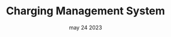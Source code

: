 ---
#preview
title: Charging Management System
image: /img/covers/1.jpg
category: Software
category_slug: software
date: may 24 2023

#full details
intro:
  
  title: "Charging Management  <br/><span class=\"mil-accent\">System</span>"
  bgImage: "/img/covers/8.jpg"

description:
    heading:
      title: Construction and <span class="mil-marker">interior</span> design
      subtitle: Overview
    content: "
      <p>Our Charging Management System (CMS) provides Charge Point Operators (CPOs) with the tools needed to efficiently monitor, control, and optimize their EV charging operations. Designed for ease of use, our CMS offers real-time insights, detailed analytics, and robust control features, ensuring smooth and effective management of your charging infrastructure.</p>
    "
   

details:
  title: Info Project
  items:
    - label: Location
      value: Los Angeles, California

    - label: Square Feet
      value: Based Upon Qualifications

    - label: Completion Date
      value: May 6, 2025

    - label: Project Component
      value: Architectural Services

gallery:
  - image: /img/covers/1.jpg
    alt: image

  - image: /img/covers/2.jpg
    alt: image

  - image: /img/covers/4.jpg
    alt: image


---